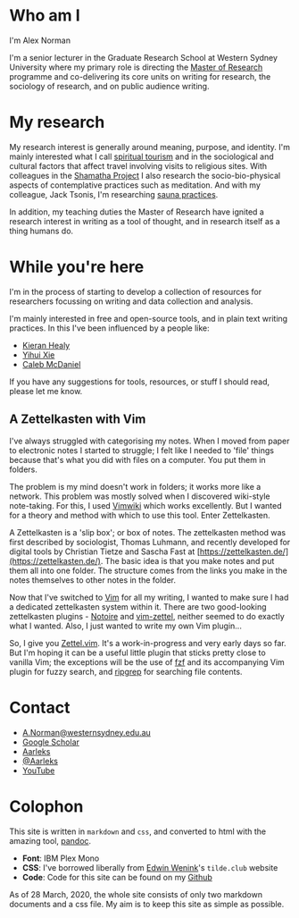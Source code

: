 # Who am I

I'm Alex Norman

I'm a senior lecturer in the Graduate Research School at Western Sydney University where my primary role is directing the [Master of Research](https://www.westernsydney.edu.au/graduate_research_school/grs/courses/master_of_research) programme and co-delivering its core units on writing for research, the sociology of research, and on public audience writing.

# My research

My research interest is generally around meaning, purpose, and identity. I'm mainly interested what I call [spiritual tourism](https://www.bloomsbury.com/us/spiritual-tourism-9781441150448/) and in the sociological and cultural factors that affect travel involving visits to religious sites. With colleagues in the [Shamatha Project](http://saronlab.ucdavis.edu/shamatha-project.html) I also research the socio-bio-physical aspects of contemplative practices such as meditation. And with my colleague, Jack Tsonis, I'm researching [sauna practices](https://www.westernsydney.edu.au/thri/research/health,_culture_and_society/sauna_studies).

In addition, my teaching duties the Master of Research have ignited a research interest in writing as a tool of thought, and in research itself as a thing humans do.

# While you're here

I'm in the process of starting to develop a collection of resources for researchers focussing on writing and data collection and analysis.

I'm mainly interested in free and open-source tools, and in plain text writing practices. In this I've been influenced by a people like:

* [Kieran Healy](https://kieranhealy.org/)
* [Yihui Xie](https://yihui.org/)
* [Caleb McDaniel](http://wcaleb.org/)

If you have any suggestions for tools, resources, or stuff I should read, please let me know.

## A Zettelkasten with Vim

I've always struggled with categorising my notes. When I moved from paper to electronic notes I started to struggle; I felt like I needed to 'file' things because that's what you did with files on a computer. You put them in folders.

The problem is my mind doesn't work in folders; it works more like a network. This problem was mostly solved when I discovered wiki-style note-taking. For this, I used [Vimwiki](https://github.com/vimwiki/vimwiki) which works excellently. But I wanted for a theory and method with which to use this tool. Enter Zettelkasten.

A Zettelkasten is a 'slip box'; or box of notes. The zettelkasten method was first described by sociologist, Thomas Luhmann, and recently developed for digital tools by Christian Tietze and Sascha Fast at [https://zettelkasten.de/](https://zettelkasten.de/). The basic idea is that you make notes and put them all into one folder. The structure comes from the links you make in the notes themselves to other notes in the folder.

Now that I've switched to [Vim](https://www.vim.org) for all my writing, I wanted to make sure I had a dedicated zettelkasten system within it. There are two good-looking zettelkasten plugins - [Notoire](https://github.com/KevinBockelandt/notoire) and [vim-zettel](https://github.com/michal-h21/vim-zettel), neither seemed to do exactly what I wanted. Also, I just wanted to write my own Vim plugin...

So, I give you [Zettel.vim](https://github.com/Aarleks/zettel.vim). It's a work-in-progress and very early days so far. But I'm hoping it can be a useful little plugin that sticks pretty close to vanilla Vim; the exceptions will be the use of [fzf](https://github.com/junegunn/fzf) and its accompanying Vim plugin for fuzzy search, and [ripgrep](https://github.com/BurntSushi/ripgrep) for searching file contents.


# Contact

*  <i class="fas fa-paper-plane big-icon"></i> [A.Norman@westernsydney.edu.au](mailto:A.Norman@westernsydney.edu.au)
*  <i class="ai ai-google-scholar big-icon"></i> [Google Scholar](https://scholar.google.com/citations?user=FN3ytOYAAAAJ&hl=en)
* <i class="fab fa-github big-icon"></i> [Aarleks](https://github.com/Aarleks)
* <i class="fab fa-twitter big-icon"></i> [\@Aarleks](https://twitter.com/Aarleks)
* <i class="fab fa-youtube big-icon"></i> [YouTube](https://www.youtube.com/channel/UCEP8VU6BwezS99VzHNF8wSw/videos)

# Colophon

This site is written in ` markdown ` and ` css `, and converted to html with the amazing tool, [pandoc](https://pandoc.org/).

* **Font**: IBM Plex Mono
* **CSS**: I've borrowed liberally from [Edwin Wenink](https://tilde.club/~ejw/)'s `tilde.club` website
* **Code**: Code for this site can be found on my [Github](https://github.com/Aarleks/tilde)

As of 28 March, 2020, the whole site consists of only two markdown documents and a css file. My aim is to keep this site as simple as possible.
